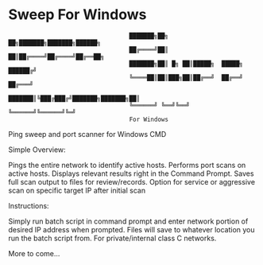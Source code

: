 # Sweep For Windows

                                      ███████╗██╗    ██╗███████╗███████╗██████╗
                                      ██╔════╝██║    ██║██╔════╝██╔════╝██╔══██╗
                                      ███████╗██║ █╗ ██║█████╗  █████╗  ██████╔╝
                                      ╚════██║██║███╗██║██╔══╝  ██╔══╝  ██╔═══╝ 
                                      ███████║╚███╔███╔╝███████╗███████╗██║     
                                      ╚══════╝ ╚══╝╚══╝ ╚══════╝╚══════╝╚═╝ 
                                      For Windows


Ping sweep and port scanner for Windows CMD

Simple Overview:

Pings the entire network to identify active hosts. 
Performs port scans on active hosts. 
Displays relevant results right in the Command Prompt. 
Saves full scan output to files for review/records.
Option for service or aggressive scan on specific target IP after initial scan

Instructions:

Simply run batch script in command prompt and enter network portion of desired IP address when prompted. 
Files will save to whatever location you run the batch script from. 
For private/internal class C networks.

More to come...
